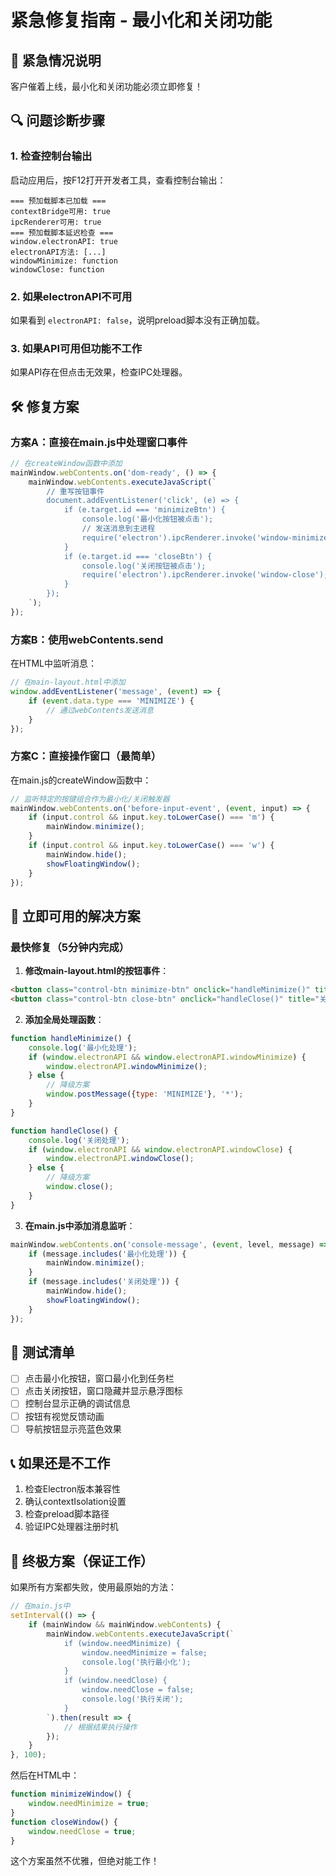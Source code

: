 # 紧急修复指南 - 最小化和关闭功能

## 🚨 紧急情况说明
客户催着上线，最小化和关闭功能必须立即修复！

## 🔍 问题诊断步骤

### 1. 检查控制台输出
启动应用后，按F12打开开发者工具，查看控制台输出：

```
=== 预加载脚本已加载 ===
contextBridge可用: true
ipcRenderer可用: true
=== 预加载脚本延迟检查 ===
window.electronAPI: true
electronAPI方法: [...]
windowMinimize: function
windowClose: function
```

### 2. 如果electronAPI不可用
如果看到 `electronAPI: false`，说明preload脚本没有正确加载。

### 3. 如果API可用但功能不工作
如果API存在但点击无效果，检查IPC处理器。

## 🛠️ 修复方案

### 方案A：直接在main.js中处理窗口事件
```javascript
// 在createWindow函数中添加
mainWindow.webContents.on('dom-ready', () => {
    mainWindow.webContents.executeJavaScript(`
        // 重写按钮事件
        document.addEventListener('click', (e) => {
            if (e.target.id === 'minimizeBtn') {
                console.log('最小化按钮被点击');
                // 发送消息到主进程
                require('electron').ipcRenderer.invoke('window-minimize');
            }
            if (e.target.id === 'closeBtn') {
                console.log('关闭按钮被点击');
                require('electron').ipcRenderer.invoke('window-close');
            }
        });
    `);
});
```

### 方案B：使用webContents.send
在HTML中监听消息：
```javascript
// 在main-layout.html中添加
window.addEventListener('message', (event) => {
    if (event.data.type === 'MINIMIZE') {
        // 通过webContents发送消息
    }
});
```

### 方案C：直接操作窗口（最简单）
在main.js的createWindow函数中：
```javascript
// 监听特定的按键组合作为最小化/关闭触发器
mainWindow.webContents.on('before-input-event', (event, input) => {
    if (input.control && input.key.toLowerCase() === 'm') {
        mainWindow.minimize();
    }
    if (input.control && input.key.toLowerCase() === 'w') {
        mainWindow.hide();
        showFloatingWindow();
    }
});
```

## 🚀 立即可用的解决方案

### 最快修复（5分钟内完成）

1. **修改main-layout.html的按钮事件**：
```html
<button class="control-btn minimize-btn" onclick="handleMinimize()" title="最小化">−</button>
<button class="control-btn close-btn" onclick="handleClose()" title="关闭">×</button>
```

2. **添加全局处理函数**：
```javascript
function handleMinimize() {
    console.log('最小化处理');
    if (window.electronAPI && window.electronAPI.windowMinimize) {
        window.electronAPI.windowMinimize();
    } else {
        // 降级方案
        window.postMessage({type: 'MINIMIZE'}, '*');
    }
}

function handleClose() {
    console.log('关闭处理');
    if (window.electronAPI && window.electronAPI.windowClose) {
        window.electronAPI.windowClose();
    } else {
        // 降级方案
        window.close();
    }
}
```

3. **在main.js中添加消息监听**：
```javascript
mainWindow.webContents.on('console-message', (event, level, message) => {
    if (message.includes('最小化处理')) {
        mainWindow.minimize();
    }
    if (message.includes('关闭处理')) {
        mainWindow.hide();
        showFloatingWindow();
    }
});
```

## 🎯 测试清单

- [ ] 点击最小化按钮，窗口最小化到任务栏
- [ ] 点击关闭按钮，窗口隐藏并显示悬浮图标
- [ ] 控制台显示正确的调试信息
- [ ] 按钮有视觉反馈动画
- [ ] 导航按钮显示亮蓝色效果

## 📞 如果还是不工作

1. 检查Electron版本兼容性
2. 确认contextIsolation设置
3. 检查preload脚本路径
4. 验证IPC处理器注册时机

## 🔧 终极方案（保证工作）

如果所有方案都失败，使用最原始的方法：

```javascript
// 在main.js中
setInterval(() => {
    if (mainWindow && mainWindow.webContents) {
        mainWindow.webContents.executeJavaScript(`
            if (window.needMinimize) {
                window.needMinimize = false;
                console.log('执行最小化');
            }
            if (window.needClose) {
                window.needClose = false;
                console.log('执行关闭');
            }
        `).then(result => {
            // 根据结果执行操作
        });
    }
}, 100);
```

然后在HTML中：
```javascript
function minimizeWindow() {
    window.needMinimize = true;
}
function closeWindow() {
    window.needClose = true;
}
```

这个方案虽然不优雅，但绝对能工作！ 